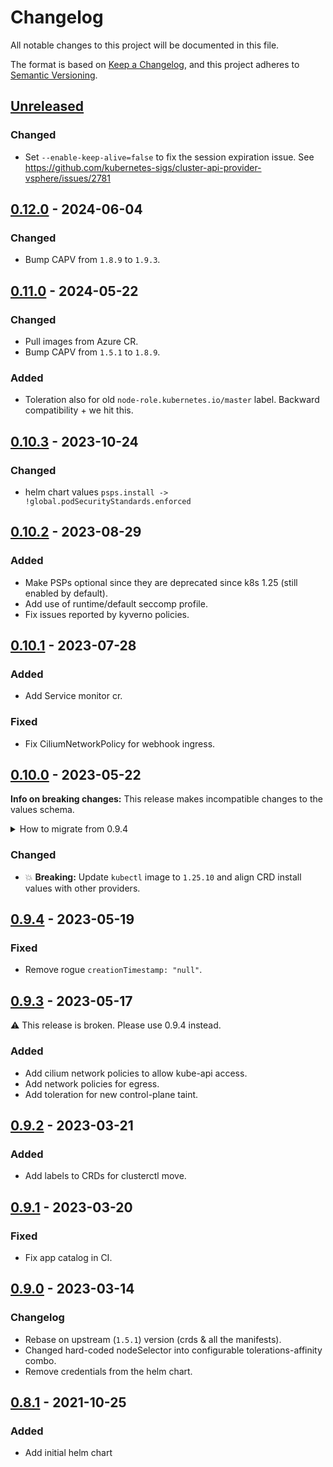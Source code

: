 # Changelog

All notable changes to this project will be documented in this file.

The format is based on [Keep a Changelog](https://keepachangelog.com/en/1.0.0/),
and this project adheres to [Semantic Versioning](https://semver.org/spec/v2.0.0.html).

## [Unreleased]

### Changed

- Set `--enable-keep-alive=false` to fix the session expiration issue. See https://github.com/kubernetes-sigs/cluster-api-provider-vsphere/issues/2781

## [0.12.0] - 2024-06-04

### Changed

- Bump CAPV from `1.8.9` to `1.9.3`.
 
## [0.11.0] - 2024-05-22

### Changed

- Pull images from Azure CR.
- Bump CAPV from `1.5.1` to `1.8.9`.

### Added

- Toleration also for old `node-role.kubernetes.io/master` label. Backward compatibility + we hit this.

## [0.10.3] - 2023-10-24

### Changed

- helm chart values `psps.install -> !global.podSecurityStandards.enforced`

## [0.10.2] - 2023-08-29

### Added

- Make PSPs optional since they are deprecated since k8s 1.25 (still enabled by default).
- Add use of runtime/default seccomp profile.
- Fix issues reported by kyverno policies. 

## [0.10.1] - 2023-07-28

### Added

- Add Service monitor cr.

### Fixed

- Fix CiliumNetworkPolicy for webhook ingress.

## [0.10.0] - 2023-05-22

**Info on breaking changes:** This release makes incompatible changes to the values schema.

<details>
<summary>How to migrate from 0.9.4</summary>

To migrate from `0.9.4`, the `crds` entry in `values.yaml` has been replaced with `crdInstall`. If these were
overridden when the chart was installed then the values must be updated to reflect the new structure. If these
were left as default then no action is required.
</details>

### Changed

- :boom: **Breaking:** Update `kubectl` image to `1.25.10` and align CRD install values with other providers.

## [0.9.4] - 2023-05-19

### Fixed

- Remove rogue `creationTimestamp: "null"`.

## [0.9.3] - 2023-05-17

:warning: This release is broken. Please use 0.9.4 instead.

### Added

- Add cilium network policies to allow kube-api access.
- Add network policies for egress.
- Add toleration for new control-plane taint.

## [0.9.2] - 2023-03-21

### Added

- Add labels to CRDs for clusterctl move.

## [0.9.1] - 2023-03-20

### Fixed

- Fix app catalog in CI.

## [0.9.0] - 2023-03-14

### Changelog

- Rebase on upstream (`1.5.1`) version (crds & all the manifests).
- Changed hard-coded nodeSelector into configurable tolerations-affinity combo.
- Remove credentials from the helm chart.

## [0.8.1] - 2021-10-25

### Added

- Add initial helm chart

[Unreleased]: https://github.com/giantswarm/cluster-api-provider-vsphere-app/compare/v0.12.0...HEAD
[0.12.0]: https://github.com/giantswarm/cluster-api-provider-vsphere-app/compare/v0.11.0...v0.12.0
[0.11.0]: https://github.com/giantswarm/cluster-api-provider-vsphere-app/compare/v0.10.3...v0.11.0
[0.10.3]: https://github.com/giantswarm/cluster-api-provider-vsphere-app/compare/v0.10.2...v0.10.3
[0.10.2]: https://github.com/giantswarm/cluster-api-provider-vsphere-app/compare/v0.10.1...v0.10.2
[0.10.1]: https://github.com/giantswarm/cluster-api-provider-vsphere-app/compare/v0.10.0...v0.10.1
[0.10.0]: https://github.com/giantswarm/cluster-api-provider-vsphere-app/compare/v0.9.4...v0.10.0
[0.9.4]: https://github.com/giantswarm/cluster-api-provider-vsphere-app/compare/v0.9.3...v0.9.4
[0.9.3]: https://github.com/giantswarm/cluster-api-provider-vsphere-app/compare/v0.9.2...v0.9.3
[0.9.2]: https://github.com/giantswarm/cluster-api-provider-vsphere-app/compare/v0.9.1...v0.9.2
[0.9.1]: https://github.com/giantswarm/cluster-api-provider-vsphere-app/compare/v0.9.0...v0.9.1
[0.9.0]: https://github.com/giantswarm/cluster-api-provider-vsphere-app/compare/v0.8.1...v0.9.0
[0.8.1]: https://github.com/giantswarm/cluster-api-provider-vsphere-app/releases/tag/v0.8.1
